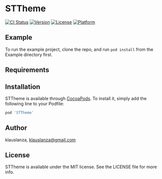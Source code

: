 # STTheme

[![CI Status](https://img.shields.io/travis/klauslanza/STTheme.svg?style=flat)](https://travis-ci.org/klauslanza/STTheme)
[![Version](https://img.shields.io/cocoapods/v/STTheme.svg?style=flat)](https://cocoapods.org/pods/STTheme)
[![License](https://img.shields.io/cocoapods/l/STTheme.svg?style=flat)](https://cocoapods.org/pods/STTheme)
[![Platform](https://img.shields.io/cocoapods/p/STTheme.svg?style=flat)](https://cocoapods.org/pods/STTheme)

## Example

To run the example project, clone the repo, and run `pod install` from the Example directory first.

## Requirements

## Installation

STTheme is available through [CocoaPods](https://cocoapods.org). To install
it, simply add the following line to your Podfile:

```ruby
pod 'STTheme'
```

## Author

klauslanza, klauslanza@gmail.com

## License

STTheme is available under the MIT license. See the LICENSE file for more info.
